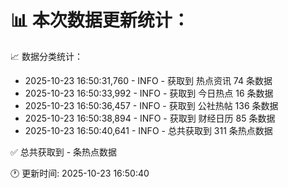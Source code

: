 📊 本次数据更新统计：
==========================

📈 数据分类统计：
- 2025-10-23 16:50:31,760 - INFO - 获取到 热点资讯 74 条数据
- 2025-10-23 16:50:33,992 - INFO - 获取到 今日热点 16 条数据
- 2025-10-23 16:50:36,457 - INFO - 获取到 公社热帖 136 条数据
- 2025-10-23 16:50:38,894 - INFO - 获取到 财经日历 85 条数据
- 2025-10-23 16:50:40,641 - INFO - 总共获取到 311 条热点数据

✅ 总共获取到 - 条热点数据

🕐 更新时间: 2025-10-23 16:50:40
